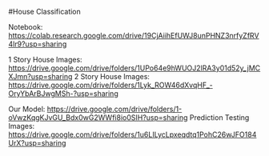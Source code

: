 #House Classification

Notebook: https://colab.research.google.com/drive/19CjAiihEfUWJ8unPHNZ3nrfyZfRV4lr9?usp=sharing

1 Story House Images: https://drive.google.com/drive/folders/1UPo64e9hWUOJ2lRA3y01d52y_jMCXJmn?usp=sharing
2 Story House Images: https://drive.google.com/drive/folders/1Lyk_ROW46dXvqHF_-OryYbArBJwgMSh-?usp=sharing

Our Model: https://drive.google.com/drive/folders/1-oVwzKqgKJvGU_Bdx0wG2WWfi8io0SIH?usp=sharing
Prediction Testing Images: https://drive.google.com/drive/folders/1u6LILycLpxeqdtq1PohC26wJFO184UrX?usp=sharing
